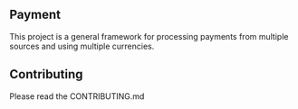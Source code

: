 ## Payment

This project is a general framework for processing payments from multiple sources and using multiple currencies.

## Contributing

Please read the CONTRIBUTING.md
